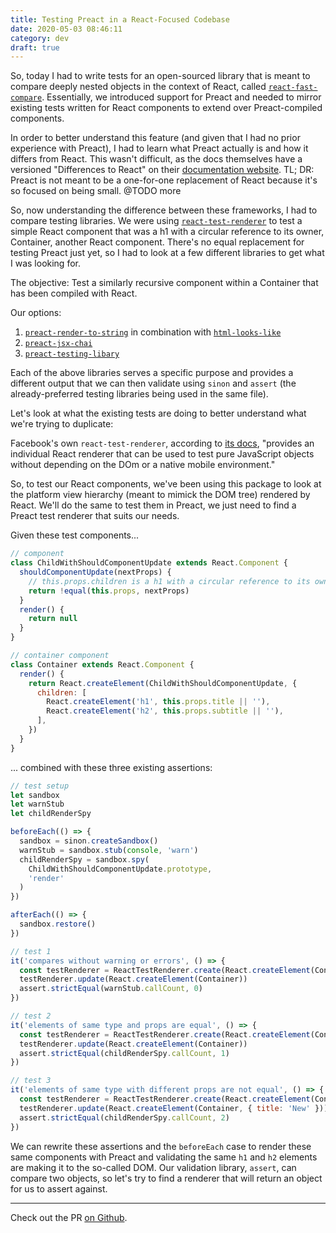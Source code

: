 ```yaml
---
title: Testing Preact in a React-Focused Codebase
date: 2020-05-03 08:46:11
category: dev
draft: true
---
```


So, today I had to write tests for an open-sourced library that is meant to compare deeply nested objects in the context of React, called [`react-fast-compare`](https://github.com/FormidableLabs/react-fast-compare). Essentially, we introduced support for Preact and needed to mirror existing tests written for React components to extend over Preact-compiled components.

In order to better understand this feature (and given that I had no prior experience with Preact), I had to learn what Preact actually is and how it differs from React. This wasn't difficult, as the docs themselves have a versioned "Differences to React" on their [documentation website](https://preactjs.com/guide/v10/differences-to-react). TL; DR: Preact is not meant to be a one-for-one replacement of React because it's so focused on being small. @TODO more

So, now understanding the difference between these frameworks, I had to compare testing libraries. We were using [`react-test-renderer`](https://reactjs.org/docs/test-renderer.html) to test a simple React component that was a h1 with a circular reference to its owner, Container, another React component. There's no equal replacement for testing Preact just yet, so I had to look at a few different libraries to get what I was looking for.

The objective: Test a similarly recursive component within a Container that has been compiled with React.

Our options:

1. [`preact-render-to-string`]() in combination with [`html-looks-like`]()
2. [`preact-jsx-chai`]()
3. [`preact-testing-libary`]()

Each of the above libraries serves a specific purpose and provides a different output that we can then validate using `sinon` and `assert` (the already-preferred testing libraries being used in the same file).

Let's look at what the existing tests are doing to better understand what we're trying to duplicate:

Facebook's own `react-test-renderer`, according to [its docs](https://reactjs.org/docs/test-renderer.html), "provides an individual React renderer that can be used to test pure JavaScript objects without depending on the DOm or a native mobile environment."

So, to test our React components, we've been using this package to look at the platform view hierarchy (meant to mimick the DOM tree) rendered by React. We'll do the same to test them in Preact, we just need to find a Preact test renderer that suits our needs.

Given these test components...

```js
// component
class ChildWithShouldComponentUpdate extends React.Component {
  shouldComponentUpdate(nextProps) {
    // this.props.children is a h1 with a circular reference to its owner, Container
    return !equal(this.props, nextProps)
  }
  render() {
    return null
  }
}

// container component
class Container extends React.Component {
  render() {
    return React.createElement(ChildWithShouldComponentUpdate, {
      children: [
        React.createElement('h1', this.props.title || ''),
        React.createElement('h2', this.props.subtitle || ''),
      ],
    })
  }
}
```

... combined with these three existing assertions:

```js
// test setup
let sandbox
let warnStub
let childRenderSpy

beforeEach(() => {
  sandbox = sinon.createSandbox()
  warnStub = sandbox.stub(console, 'warn')
  childRenderSpy = sandbox.spy(
    ChildWithShouldComponentUpdate.prototype,
    'render'
  )
})

afterEach(() => {
  sandbox.restore()
})

// test 1
it('compares without warning or errors', () => {
  const testRenderer = ReactTestRenderer.create(React.createElement(Container))
  testRenderer.update(React.createElement(Container))
  assert.strictEqual(warnStub.callCount, 0)
})

// test 2
it('elements of same type and props are equal', () => {
  const testRenderer = ReactTestRenderer.create(React.createElement(Container))
  testRenderer.update(React.createElement(Container))
  assert.strictEqual(childRenderSpy.callCount, 1)
})

// test 3
it('elements of same type with different props are not equal', () => {
  const testRenderer = ReactTestRenderer.create(React.createElement(Container))
  testRenderer.update(React.createElement(Container, { title: 'New' }))
  assert.strictEqual(childRenderSpy.callCount, 2)
})
```

We can rewrite these assertions and the `beforeEach` case to render these same components with Preact and validating the same `h1` and `h2` elements are making it to the so-called DOM. Our validation library, `assert`, can compare two objects, so let's try to find a renderer that will return an object for us to assert against.

<!-- What library renders to obj? -->

<!-- Can we duplicate the assertions? -->

<!-- Outcome / Final Tests -->

---

Check out the PR [on Github](https://github.com/FormidableLabs/react-fast-compare/pull/67).
